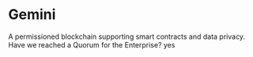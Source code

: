 # Gemini
A permissioned blockchain supporting smart contracts and data privacy.
Have we reached a Quorum for the Enterprise? yes
